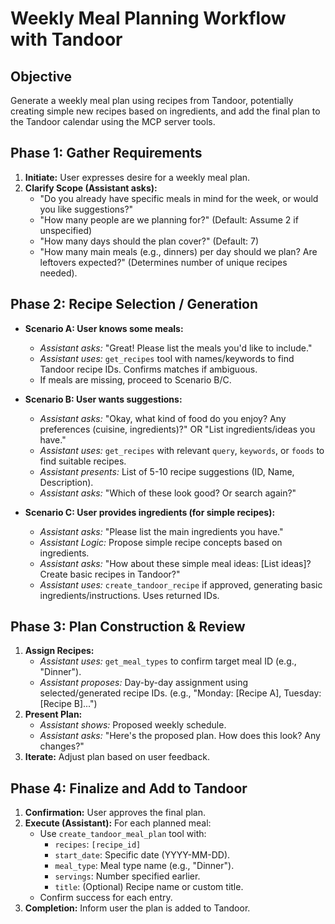 # Weekly Meal Planning Workflow with Tandoor

## Objective
Generate a weekly meal plan using recipes from Tandoor, potentially creating simple new recipes based on ingredients, and add the final plan to the Tandoor calendar using the MCP server tools.

## Phase 1: Gather Requirements

1.  **Initiate:** User expresses desire for a weekly meal plan.
2.  **Clarify Scope (Assistant asks):**
    *   "Do you already have specific meals in mind for the week, or would you like suggestions?"
    *   "How many people are we planning for?" (Default: Assume 2 if unspecified)
    *   "How many days should the plan cover?" (Default: 7)
    *   "How many main meals (e.g., dinners) per day should we plan? Are leftovers expected?" (Determines number of unique recipes needed).

## Phase 2: Recipe Selection / Generation

*   **Scenario A: User knows some meals:**
    *   *Assistant asks:* "Great! Please list the meals you'd like to include."
    *   *Assistant uses:* `get_recipes` tool with names/keywords to find Tandoor recipe IDs. Confirms matches if ambiguous.
    *   If meals are missing, proceed to Scenario B/C.

*   **Scenario B: User wants suggestions:**
    *   *Assistant asks:* "Okay, what kind of food do you enjoy? Any preferences (cuisine, ingredients)?" OR "List ingredients/ideas you have."
    *   *Assistant uses:* `get_recipes` with relevant `query`, `keywords`, or `foods` to find suitable recipes.
    *   *Assistant presents:* List of 5-10 recipe suggestions (ID, Name, Description).
    *   *Assistant asks:* "Which of these look good? Or search again?"

*   **Scenario C: User provides ingredients (for simple recipes):**
    *   *Assistant asks:* "Please list the main ingredients you have."
    *   *Assistant Logic:* Propose simple recipe concepts based on ingredients.
    *   *Assistant asks:* "How about these simple meal ideas: [List ideas]? Create basic recipes in Tandoor?"
    *   *Assistant uses:* `create_tandoor_recipe` if approved, generating basic ingredients/instructions. Uses returned IDs.

## Phase 3: Plan Construction & Review

1.  **Assign Recipes:**
    *   *Assistant uses:* `get_meal_types` to confirm target meal ID (e.g., "Dinner").
    *   *Assistant proposes:* Day-by-day assignment using selected/generated recipe IDs. (e.g., "Monday: [Recipe A], Tuesday: [Recipe B]...")
2.  **Present Plan:**
    *   *Assistant shows:* Proposed weekly schedule.
    *   *Assistant asks:* "Here's the proposed plan. How does this look? Any changes?"
3.  **Iterate:** Adjust plan based on user feedback.

## Phase 4: Finalize and Add to Tandoor

1.  **Confirmation:** User approves the final plan.
2.  **Execute (Assistant):** For each planned meal:
    *   Use `create_tandoor_meal_plan` tool with:
        *   `recipes`: `[recipe_id]`
        *   `start_date`: Specific date (YYYY-MM-DD).
        *   `meal_type`: Meal type name (e.g., "Dinner").
        *   `servings`: Number specified earlier.
        *   `title`: (Optional) Recipe name or custom title.
    *   Confirm success for each entry.
3.  **Completion:** Inform user the plan is added to Tandoor.
